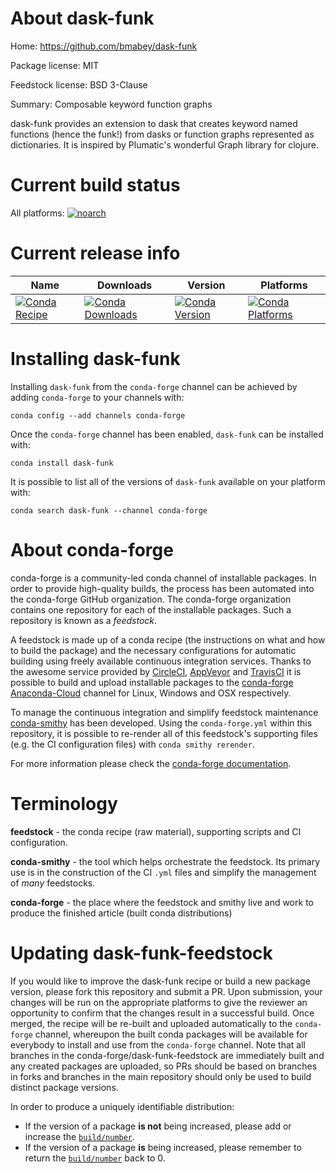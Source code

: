 About dask-funk
===============

Home: https://github.com/bmabey/dask-funk

Package license: MIT

Feedstock license: BSD 3-Clause

Summary: Composable keyword function graphs

dask-funk provides an extension to dask that creates keyword named
functions (hence the funk!) from dasks or function graphs represented
as dictionaries. It is inspired by Plumatic's wonderful Graph library
for clojure.


Current build status
====================

All platforms:
[![noarch](https://img.shields.io/circleci/project/github/conda-forge/dask-funk-feedstock/master.svg?label=noarch)](https://circleci.com/gh/conda-forge/dask-funk-feedstock)

Current release info
====================

| Name | Downloads | Version | Platforms |
| --- | --- | --- | --- |
| [![Conda Recipe](https://img.shields.io/badge/recipe-dask--funk-green.svg)](https://anaconda.org/conda-forge/dask-funk) | [![Conda Downloads](https://img.shields.io/conda/dn/conda-forge/dask-funk.svg)](https://anaconda.org/conda-forge/dask-funk) | [![Conda Version](https://img.shields.io/conda/vn/conda-forge/dask-funk.svg)](https://anaconda.org/conda-forge/dask-funk) | [![Conda Platforms](https://img.shields.io/conda/pn/conda-forge/dask-funk.svg)](https://anaconda.org/conda-forge/dask-funk) |

Installing dask-funk
====================

Installing `dask-funk` from the `conda-forge` channel can be achieved by adding `conda-forge` to your channels with:

```
conda config --add channels conda-forge
```

Once the `conda-forge` channel has been enabled, `dask-funk` can be installed with:

```
conda install dask-funk
```

It is possible to list all of the versions of `dask-funk` available on your platform with:

```
conda search dask-funk --channel conda-forge
```


About conda-forge
=================

conda-forge is a community-led conda channel of installable packages.
In order to provide high-quality builds, the process has been automated into the
conda-forge GitHub organization. The conda-forge organization contains one repository
for each of the installable packages. Such a repository is known as a *feedstock*.

A feedstock is made up of a conda recipe (the instructions on what and how to build
the package) and the necessary configurations for automatic building using freely
available continuous integration services. Thanks to the awesome service provided by
[CircleCI](https://circleci.com/), [AppVeyor](https://www.appveyor.com/)
and [TravisCI](https://travis-ci.org/) it is possible to build and upload installable
packages to the [conda-forge](https://anaconda.org/conda-forge)
[Anaconda-Cloud](https://anaconda.org/) channel for Linux, Windows and OSX respectively.

To manage the continuous integration and simplify feedstock maintenance
[conda-smithy](https://github.com/conda-forge/conda-smithy) has been developed.
Using the ``conda-forge.yml`` within this repository, it is possible to re-render all of
this feedstock's supporting files (e.g. the CI configuration files) with ``conda smithy rerender``.

For more information please check the [conda-forge documentation](https://conda-forge.org/docs/).

Terminology
===========

**feedstock** - the conda recipe (raw material), supporting scripts and CI configuration.

**conda-smithy** - the tool which helps orchestrate the feedstock.
                   Its primary use is in the construction of the CI ``.yml`` files
                   and simplify the management of *many* feedstocks.

**conda-forge** - the place where the feedstock and smithy live and work to
                  produce the finished article (built conda distributions)


Updating dask-funk-feedstock
============================

If you would like to improve the dask-funk recipe or build a new
package version, please fork this repository and submit a PR. Upon submission,
your changes will be run on the appropriate platforms to give the reviewer an
opportunity to confirm that the changes result in a successful build. Once
merged, the recipe will be re-built and uploaded automatically to the
`conda-forge` channel, whereupon the built conda packages will be available for
everybody to install and use from the `conda-forge` channel.
Note that all branches in the conda-forge/dask-funk-feedstock are
immediately built and any created packages are uploaded, so PRs should be based
on branches in forks and branches in the main repository should only be used to
build distinct package versions.

In order to produce a uniquely identifiable distribution:
 * If the version of a package **is not** being increased, please add or increase
   the [``build/number``](https://conda.io/docs/user-guide/tasks/build-packages/define-metadata.html#build-number-and-string).
 * If the version of a package **is** being increased, please remember to return
   the [``build/number``](https://conda.io/docs/user-guide/tasks/build-packages/define-metadata.html#build-number-and-string)
   back to 0.
